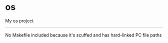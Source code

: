# os
My os project

-----

No Makefile included because it's scuffed and has hard-linked PC file paths
